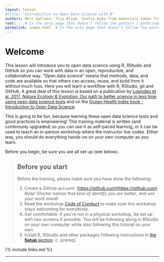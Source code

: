 ```yaml
---
layout: lesson
#title: "Introduction to Open Data Science with R"
authors: Marc Galland, Tijs Bliek, Zsofia Koma from materials taken from "The Ocean Health Index Team"
root: .  # Is the only page that doesn't follow the pattern /:path/index.html
permalink: index.html  # Is the only page that doesn't follow the pattern /:path/index.html
---
```

# Welcome 

This lesson will introduce you to open data science using R, RStudio and GitHub so you can work with data in an open, reproducible, and collaborative way. "Open data science" means that methods, data, and code are available so that others can access, reuse, and build from it without much fuss. Here you will learn a workflow with R, RStudio, git and GitHub. A great deal of this lesson is based on a publication by [Lowndes et al. 2017, *Nature Ecology & Evolution*: Our path to better science in less time using open data science tools](https://www.nature.com/articles/s41559-017-0160) and on the [Ocean Health Index book - Introduction to Open Data Science](http://ohi-science.org/data-science-training/). 

This is going to be fun, because learning these open data science tools and good practices is empowering! This training material is written (and continously upgraded) so you can use it as self-paced learning, or it can be used to teach an in-person workshop where the instructor live codes. Either way, you should do everything hands-on on your own computer as you learn. 

Before you begin, be sure you are all set up (see below).

> ## Before you start
>
> Before the training, please make sure you have done the following: 
>
> 2. Create a GitHub account: [https://github.com](https://github.com) *Note! Shorter names that kind of identify you are better, and use your work email!*
> 3. Read the workshop [Code of Conduct](https://docs.carpentries.org/topic_folders/policies/code-of-conduct.html) to make sure this workshop stays welcoming for everybody.
> 4. Get comfortable: if you're not in a physical workshop, be set up with two screens if possible. You will be following along in RStudio on your own computer while also following this tutorial on your own.
> 5. Install R, RStudio and other packages following instructions in [the **Setup** section](https://carpentries-incubator.github.io/open-science-with-r/setup.html).
{: .prereq}


{% include links.md %}


----



